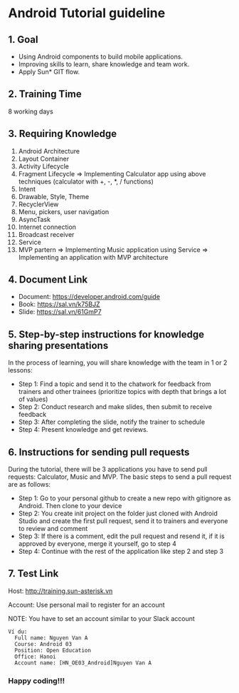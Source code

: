 # Android Tutorial guideline

## 1. Goal
- Using Android components to build mobile applications.
- Improving skills to learn, share knowledge and team work.
- Apply Sun* GIT flow.

## 2. Training Time
8 working days

## 3. Requiring Knowledge
1. Android Architecture
2. Layout Container
3. Activity Lifecycle
4. Fragment Lifecycle
    => Implementing Calculator app using above techniques (calculator with +, -, *, / functions)
5. Intent
6. Drawable, Style, Theme
7. RecyclerView
8. Menu, pickers, user navigation
9. AsyncTask
10. Internet connection
11. Broadcast receiver
12. Service
13. MVP partern
     => Implementing Music application using Service
     => Implementing an application with MVP architecture
     
## 4. Document Link
* Document: https://developer.android.com/guide
* Book: https://sal.vn/k75BJZ
* Slide: https://sal.vn/61GmP7

## 5. Step-by-step instructions for knowledge sharing presentations
 In the process of learning, you will share knowledge with the team in 1 or 2 lessons: 
* Step 1: Find a topic and send it to the chatwork for feedback from trainers and other trainees (prioritize topics with depth that brings a lot of values) 
* Step 2: Conduct research and make slides, then submit to receive feedback 
* Step 3: After completing the slide, notify the trainer to schedule 
* Step 4: Present knowledge and get reviews.

## 6. Instructions for sending pull requests
During the tutorial, there will be 3 applications you have to send pull requests: Calculator, Music and MVP. The basic steps to send a pull request are as follows:
* Step 1: Go to your personal github to create a new repo with gitignore as Android. Then clone to your device
* Step 2: You create init project on the folder just cloned with Android Studio and create the first pull request, send it to trainers and everyone to review and comment
* Step 3: If there is a comment, edit the pull request and resend it, if it is approved by everyone, merge it yourself, go to step 4
* Step 4: Continue with the rest of the application like step 2 and step 3

## 7. Test Link
 Host: http://training.sun-asterisk.vn

 Account: Use personal mail to register for an account

 NOTE:  You have to set an account similar to your Slack account
 ```
 Ví dụ:
   Full name: Nguyen Van A
   Course: Android 03
   Position: Open Education
   Office: Hanoi
   Account name: [HN_OE03_Android]Nguyen Van A
 ```

 ### Happy coding!!!
 
